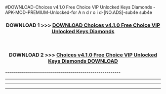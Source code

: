 #DOWNLOAD-Choices v4.1.0 Free Choice VIP Unlocked Keys Diamonds -APK-MOD-PREMIUM-Unlocked-for A n d r o i d-[NO.ADS]-sub4e sub4e 



<div align="center">

<h3>DOWNLOAD 1 >>> <a href="https://getmod2.web.app/?judul=Choices v4.1.0 Free Choice VIP Unlocked Keys Diamonds ">DOWNLOAD Choices v4.1.0 Free Choice VIP Unlocked Keys Diamonds </a></h3><br>

<h3>DOWNLOAD 2 >>> <a href="https://getmod2.web.app/?judul=Choices v4.1.0 Free Choice VIP Unlocked Keys Diamonds ">Choices v4.1.0 Free Choice VIP Unlocked Keys Diamonds  DOWNLOAD </a></h3>

</div>
----------------------------------------------------------

----------------------------------------------------------

----------------------------------------------------------

----------------------------------------------------------



